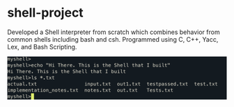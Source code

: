# shell-project
Developed a Shell interpreter from scratch which combines behavior from common shells including bash and csh. 
Programmed using C, C++, Yacc, Lex, and Bash Scripting.

![Image of my Shell](my_shell.png?raw=true "Title")
